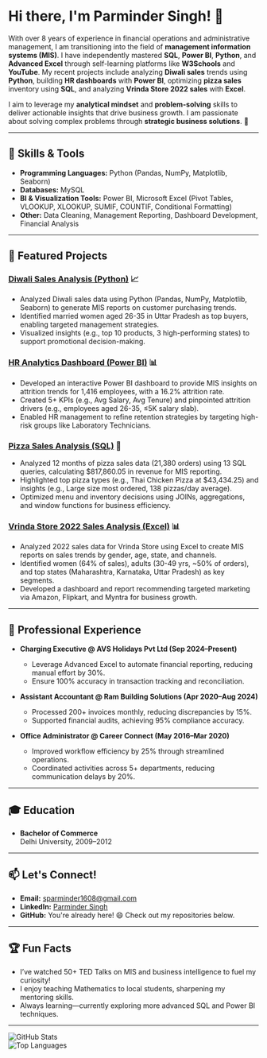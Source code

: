 # Hi there, I'm Parminder Singh! 👋

With over 8 years of experience in financial operations and administrative management, I am transitioning into the field of **management information systems (MIS)**. I have independently mastered **SQL**, **Power BI**, **Python**, and **Advanced Excel** through self-learning platforms like **W3Schools** and **YouTube**. My recent projects include analyzing **Diwali sales** trends using **Python**, building **HR dashboards** with **Power BI**, optimizing **pizza sales** inventory using **SQL**, and analyzing **Vrinda Store 2022 sales** with **Excel**.

I aim to leverage my **analytical mindset** and **problem-solving** skills to deliver actionable insights that drive business growth. I am passionate about solving complex problems through **strategic business solutions**. 🚀

---

## 🔧 Skills & Tools

- **Programming Languages:** Python (Pandas, NumPy, Matplotlib, Seaborn)  
- **Databases:** MySQL  
- **BI & Visualization Tools:** Power BI, Microsoft Excel (Pivot Tables, VLOOKUP, XLOOKUP, SUMIF, COUNTIF, Conditional Formatting)  
- **Other:** Data Cleaning, Management Reporting, Dashboard Development, Financial Analysis

---

## 🌟 Featured Projects

### [Diwali Sales Analysis (Python)](https://github.com/16parmindersingh/Data-Analytics-Portfolio/tree/main/Diwali-Sales-Analysis) 📈
- Analyzed Diwali sales data using Python (Pandas, NumPy, Matplotlib, Seaborn) to generate MIS reports on customer purchasing trends.  
- Identified married women aged 26-35 in Uttar Pradesh as top buyers, enabling targeted management strategies.  
- Visualized insights (e.g., top 10 products, 3 high-performing states) to support promotional decision-making.

### [HR Analytics Dashboard (Power BI)](https://github.com/16parmindersingh/Data-Analytics-Portfolio/tree/main/HR-Analytics-Dashboard) 📊
- Developed an interactive Power BI dashboard to provide MIS insights on attrition trends for 1,416 employees, with a 16.2% attrition rate.  
- Created 5+ KPIs (e.g., Avg Salary, Avg Tenure) and pinpointed attrition drivers (e.g., employees aged 26-35, ≤5K salary slab).  
- Enabled HR management to refine retention strategies by targeting high-risk groups like Laboratory Technicians.

### [Pizza Sales Analysis (SQL)](https://github.com/16parmindersingh/Data-Analytics-Portfolio/tree/main/Pizza-Sales-Analysis) 🍕
- Analyzed 12 months of pizza sales data (21,380 orders) using 13 SQL queries, calculating $817,860.05 in revenue for MIS reporting.  
- Highlighted top pizza types (e.g., Thai Chicken Pizza at $43,434.25) and insights (e.g., Large size most ordered, 138 pizzas/day average).  
- Optimized menu and inventory decisions using JOINs, aggregations, and window functions for business efficiency.

### [Vrinda Store 2022 Sales Analysis (Excel)](https://github.com/16parmindersingh/Data-Analytics-Portfolio/tree/main/Vrinda-Store-Sales-Analysis) 📊
- Analyzed 2022 sales data for Vrinda Store using Excel to create MIS reports on sales trends by gender, age, state, and channels.  
- Identified women (64% of sales), adults (30-49 yrs, ~50% of orders), and top states (Maharashtra, Karnataka, Uttar Pradesh) as key segments.  
- Developed a dashboard and report recommending targeted marketing via Amazon, Flipkart, and Myntra for business growth.

---

## 💼 Professional Experience

- **Charging Executive @ AVS Holidays Pvt Ltd (Sep 2024–Present)**  
  - Leverage Advanced Excel to automate financial reporting, reducing manual effort by 30%.  
  - Ensure 100% accuracy in transaction tracking and reconciliation.

- **Assistant Accountant @ Ram Building Solutions (Apr 2020–Aug 2024)**  
  - Processed 200+ invoices monthly, reducing discrepancies by 15%.  
  - Supported financial audits, achieving 95% compliance accuracy.

- **Office Administrator @ Career Connect (May 2016–Mar 2020)**  
  - Improved workflow efficiency by 25% through streamlined operations.  
  - Coordinated activities across 5+ departments, reducing communication delays by 20%.

---

## 🎓 Education

- **Bachelor of Commerce**  
  Delhi University, 2009–2012

---

## 📫 Let's Connect!

- **Email:** [sparminder1608@gmail.com](mailto:sparminder1608@gmail.com)  
- **LinkedIn:** [Parminder Singh](https://www.linkedin.com/in/16parmindersingh)  
- **GitHub:** You're already here! 😄 Check out my repositories below.

---

## 🏆 Fun Facts

- I’ve watched 50+ TED Talks on MIS and business intelligence to fuel my curiosity!  
- I enjoy teaching Mathematics to local students, sharpening my mentoring skills.  
- Always learning—currently exploring more advanced SQL and Power BI techniques.

---

![GitHub Stats](https://github-readme-stats.vercel.app/api?username=16parmindersingh&show_icons=true&theme=radical)  
![Top Languages](https://github-readme-stats.vercel.app/api/top-langs/?username=16parmindersingh&layout=compact&theme=radical)
